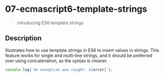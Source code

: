 # 07-ecmascript6-template-strings
> introducing ES6 template strings

## Description
Illustrates how to use template strings in ES6 to insert values in strings. This feature works for single and multi-line strings, and it should be preferred over using concatenation, as the syntax is cleaner.

```javascript
console.log(`An exception was caught: ${error}`);
```